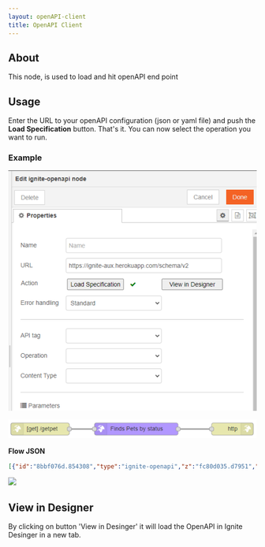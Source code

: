 ```yaml
---
layout: openAPI-client
title: OpenAPI Client
---
```


## About

This node, is used to load and hit openAPI end point


## Usage

Enter the URL to your openAPI configuration (json or yaml file) and push the <b>Load Specification</b> button. That's it. You can now select the operation you want to run.

### Example

![](../assets/openAPI/ignite-openapi-client-example.PNG)

![](../assets/openAPI/ignite-openapi-client-example_flow.PNG)

<b>Flow JSON</b>
~~~json
[{"id":"8bbf076d.854308","type":"ignite-openapi","z":"fc80d035.d7951","name":"","openApiUrl":"https://ignite-aux.herokuapp.com/schema/v2","api":"pet","operation":"findPetsByStatus","operationData":{"name":"Finds Pets by status"},"errorHandling":"","parameters":{"query status":{"name":"status","in":"query","required":true,"value":"available","isActive":true,"inputType":{}}},"contentType":"application/json","outputs":1,"x":460,"y":880,"wires":[["9b986a29.be9858"]]}]
~~~

![](../assets/openAPI/ignite-OpenAPI_Client.gif)

## View in Designer

By clicking on button 'View in Desinger' it will load the OpenAPI in Ignite Desinger in a new tab.
